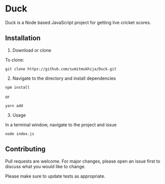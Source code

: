 # Duck

Duck is a Node based JavaScript project for getting live cricket scores.

## Installation

1. Download or clone 

To clone:

```
git clone https://github.com/sumitmukhija/Duck.git
```

2. Navigate to the directory and install dependencies

```
npm install
```

or

```
yarn add
```
3. Usage

In a terminal window, navigate to the project and issue 

```
node index.js
```

## Contributing
Pull requests are welcome. For major changes, please open an issue first to discuss what you would like to change.

Please make sure to update tests as appropriate.
